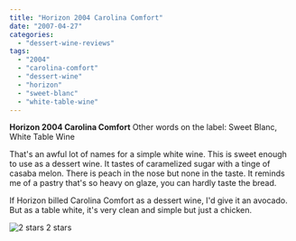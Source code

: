 ```yaml
---
title: "Horizon 2004 Carolina Comfort"
date: "2007-04-27"
categories:
  - "dessert-wine-reviews"
tags:
  - "2004"
  - "carolina-comfort"
  - "dessert-wine"
  - "horizon"
  - "sweet-blanc"
  - "white-table-wine"
---
```


**Horizon 2004 Carolina Comfort** Other words on the label: Sweet Blanc, White Table Wine

That's an awful lot of names for a simple white wine. This is sweet enough to use as a dessert wine. It tastes of caramelized sugar with a tinge of casaba melon. There is peach in the nose but none in the taste. It reminds me of a pastry that's so heavy on glaze, you can hardly taste the bread.

If Horizon billed Carolina Comfort as a dessert wine, I'd give it an avocado. But as a table white, it's very clean and simple but just a chicken.




<div class="caption">

![2 stars](http://www.rebeccagomezfarrell.com/wp-content/uploads/2009/02/rating_chicken11.gif "rating_chicken11") 2 stars</div>

